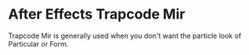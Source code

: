 # After Effects Trapcode Mir

Trapcode Mir is generally used when you don't want the particle look of Particular or Form.
